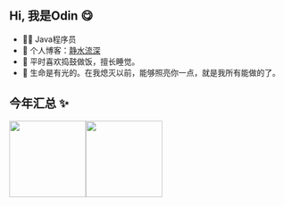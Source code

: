 ## Hi, 我是Odin 😋

- 🧑‍💻 Java程序员
- 🚀 个人博客：<a target="_blank" href="https://www.yuque.com/icewater-kforv/wvupfc">静水流深</a>
- 🔧 平时喜欢捣鼓做饭，擅长睡觉。
- 💬 生命是有光的。在我熄灭以前，能够照亮你一点，就是我所有能做的了。
## 今年汇总 ✨

<img align="" height="137px" src="https://github-readme-stats.vercel.app/api?username=Wild-dog-is-me&hide_title=true&hide_border=true&show_icons=true&include_all_commits=true&line_height=21&bg_color=0,EC6C6C,FFD479,FFFC79,73FA79&theme=graywhite&locale=cn" /><img align="" height="137px" src="https://github-readme-stats.vercel.app/api/top-langs/?username=Wild-dog-is-me&hide_title=true&hide_border=true&layout=compact&bg_color=0,73FA79,73FDFF,D783FF&theme=graywhite&locale=cn" />
